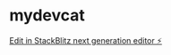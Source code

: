 # mydevcat

[Edit in StackBlitz next generation editor ⚡️](https://stackblitz.com/~/github.com/hirosichen/mydevcat)
